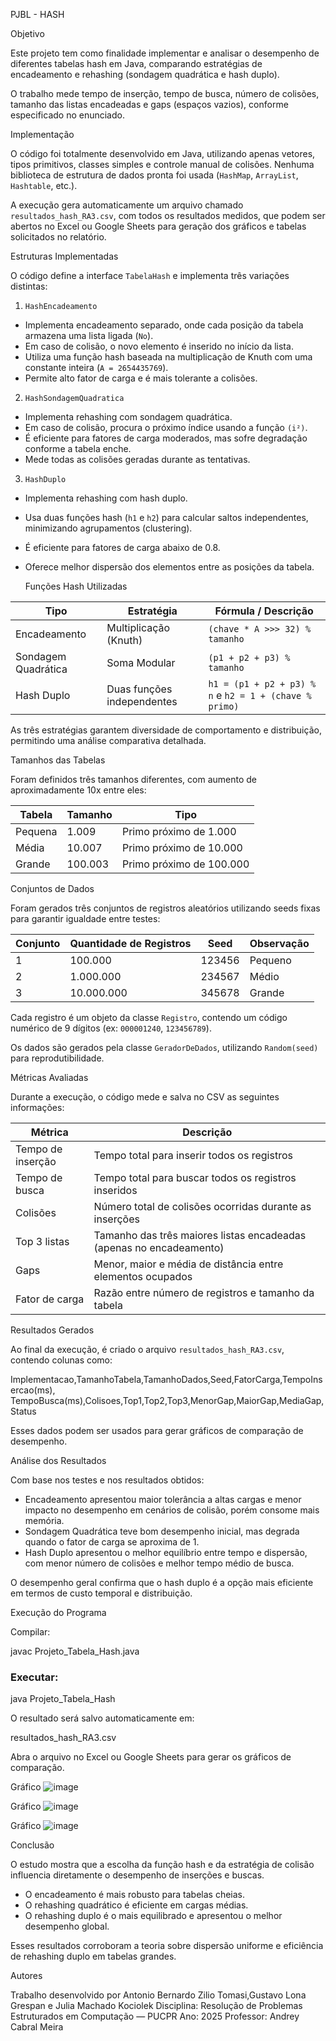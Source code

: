 PJBL - HASH

 Objetivo

Este projeto tem como finalidade implementar e analisar o desempenho de diferentes tabelas hash em Java, comparando estratégias de encadeamento e rehashing (sondagem quadrática e hash duplo).

O trabalho mede tempo de inserção, tempo de busca, número de colisões, tamanho das listas encadeadas e gaps (espaços vazios), conforme especificado no enunciado.


 Implementação

O código foi totalmente desenvolvido em Java, utilizando apenas vetores, tipos primitivos, classes simples e controle manual de colisões.
Nenhuma biblioteca de estrutura de dados pronta foi usada (`HashMap`, `ArrayList`, `Hashtable`, etc.).

A execução gera automaticamente um arquivo chamado `resultados_hash_RA3.csv`, com todos os resultados medidos, que podem ser abertos no Excel ou Google Sheets para geração dos gráficos e tabelas solicitados no relatório.


 Estruturas Implementadas

O código define a interface `TabelaHash` e implementa três variações distintas:

 1.  `HashEncadeamento`

* Implementa encadeamento separado, onde cada posição da tabela armazena uma lista ligada (`No`).
* Em caso de colisão, o novo elemento é inserido no início da lista.
* Utiliza uma função hash baseada na multiplicação de Knuth com uma constante inteira (`A = 2654435769`).
* Permite alto fator de carga e é mais tolerante a colisões.

 2.  `HashSondagemQuadratica`

* Implementa rehashing com sondagem quadrática.
* Em caso de colisão, procura o próximo índice usando a função `(i²)`.
* É eficiente para fatores de carga moderados, mas sofre degradação conforme a tabela enche.
* Mede todas as colisões geradas durante as tentativas.

 3. `HashDuplo`

* Implementa rehashing com hash duplo.
* Usa duas funções hash (`h1` e `h2`) para calcular saltos independentes, minimizando agrupamentos (clustering).
* É eficiente para fatores de carga abaixo de 0.8.
* Oferece melhor dispersão dos elementos entre as posições da tabela.



  Funções Hash Utilizadas

| Tipo                | Estratégia                 | Fórmula / Descrição                                      |
| ------------------- | -------------------------- | -------------------------------------------------------- |
| Encadeamento        | Multiplicação (Knuth)      | `(chave * A >>> 32) % tamanho`                           |
| Sondagem Quadrática | Soma Modular               | `(p1 + p2 + p3) % tamanho`                               |
| Hash Duplo          | Duas funções independentes | `h1 = (p1 + p2 + p3) % n`  e  `h2 = 1 + (chave % primo)` |

As três estratégias garantem diversidade de comportamento e distribuição, permitindo uma análise comparativa detalhada.



 Tamanhos das Tabelas

Foram definidos três tamanhos diferentes, com aumento de aproximadamente 10x entre eles:

| Tabela  | Tamanho | Tipo                     |
| ------- | ------- | ------------------------ |
| Pequena | 1.009   | Primo próximo de 1.000   |
| Média   | 10.007  | Primo próximo de 10.000  |
| Grande  | 100.003 | Primo próximo de 100.000 |

 Conjuntos de Dados

Foram gerados três conjuntos de registros aleatórios utilizando seeds fixas para garantir igualdade entre testes:

| Conjunto | Quantidade de Registros | Seed   | Observação |
| -------- | ----------------------- | ------ | ---------- |
| 1        | 100.000                 | 123456 | Pequeno    |
| 2        | 1.000.000               | 234567 | Médio      |
| 3        | 10.000.000              | 345678 | Grande     |

Cada registro é um objeto da classe `Registro`, contendo um código numérico de 9 dígitos (ex: `000001240`, `123456789`).

Os dados são gerados pela classe `GeradorDeDados`, utilizando `Random(seed)` para reprodutibilidade.


 Métricas Avaliadas

Durante a execução, o código mede e salva no CSV as seguintes informações:

| Métrica              | Descrição                                                           |
| -------------------- | ------------------------------------------------------------------- |
|    Tempo de inserção | Tempo total para inserir todos os registros                         |
|    Tempo de busca    | Tempo total para buscar todos os registros inseridos                |
|    Colisões          | Número total de colisões ocorridas durante as inserções             |
|    Top 3 listas      | Tamanho das três maiores listas encadeadas (apenas no encadeamento) |
|    Gaps              | Menor, maior e média de distância entre elementos ocupados          |
|    Fator de carga    | Razão entre número de registros e tamanho da tabela                 |



 Resultados Gerados

Ao final da execução, é criado o arquivo `resultados_hash_RA3.csv`, contendo colunas como:


Implementacao,TamanhoTabela,TamanhoDados,Seed,FatorCarga,TempoInsercao(ms),
TempoBusca(ms),Colisoes,Top1,Top2,Top3,MenorGap,MaiorGap,MediaGap,Status


Esses dados podem ser usados para gerar gráficos de comparação de desempenho.


 Análise dos Resultados

Com base nos testes e nos resultados obtidos:

* Encadeamento apresentou maior tolerância a altas cargas e menor impacto no desempenho em cenários de colisão, porém consome mais memória.
* Sondagem Quadrática teve bom desempenho inicial, mas degrada quando o fator de carga se aproxima de 1.
* Hash Duplo apresentou o melhor equilíbrio entre tempo e dispersão, com menor número de colisões e melhor tempo médio de busca.

O desempenho geral confirma que o hash duplo é a opção mais eficiente em termos de custo temporal e distribuição.



 Execução do Programa

 Compilar:


javac Projeto_Tabela_Hash.java


### Executar:

java Projeto_Tabela_Hash

O resultado será salvo automaticamente em:


resultados_hash_RA3.csv


Abra o arquivo no Excel ou Google Sheets para gerar os gráficos de comparação.


Gráfico
![image](image1.png)

Gráfico
![image](image2.png)

Gráfico
![image](image3.png)


 Conclusão

O estudo mostra que a escolha da função hash e da estratégia de colisão influencia diretamente o desempenho de inserções e buscas.

* O encadeamento é mais robusto para tabelas cheias.
* O rehashing quadrático é eficiente em cargas médias.
* O rehashing duplo é o mais equilibrado e apresentou o melhor desempenho global.

Esses resultados corroboram a teoria sobre dispersão uniforme e eficiência de rehashing duplo em tabelas grandes.



 Autores

Trabalho desenvolvido por Antonio Bernardo Zilio Tomasi,Gustavo Lona Grespan e Julia Machado Kociolek
Disciplina: Resolução de Problemas Estruturados em Computação  — PUCPR
Ano: 2025
Professor: Andrey Cabral Meira
